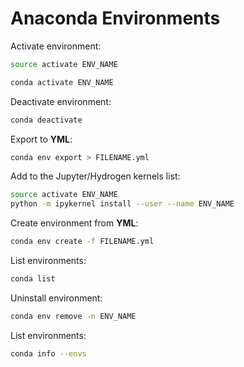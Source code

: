 # Anaconda Environments


Activate environment:

```bash
source activate ENV_NAME
```

```bash
conda activate ENV_NAME
```

Deactivate environment:

```bash
conda deactivate
```

Export to **YML**:

```bash
conda env export > FILENAME.yml
```

Add to the Jupyter/Hydrogen kernels list:

```bash
source activate ENV_NAME
python -m ipykernel install --user --name ENV_NAME
```

Create environment from **YML**:

```bash
conda env create -f FILENAME.yml
```

List environments:

```bash
conda list
```

Uninstall environment:

```bash
conda env remove -n ENV_NAME
```

List environments:

```bash
conda info --envs
```
